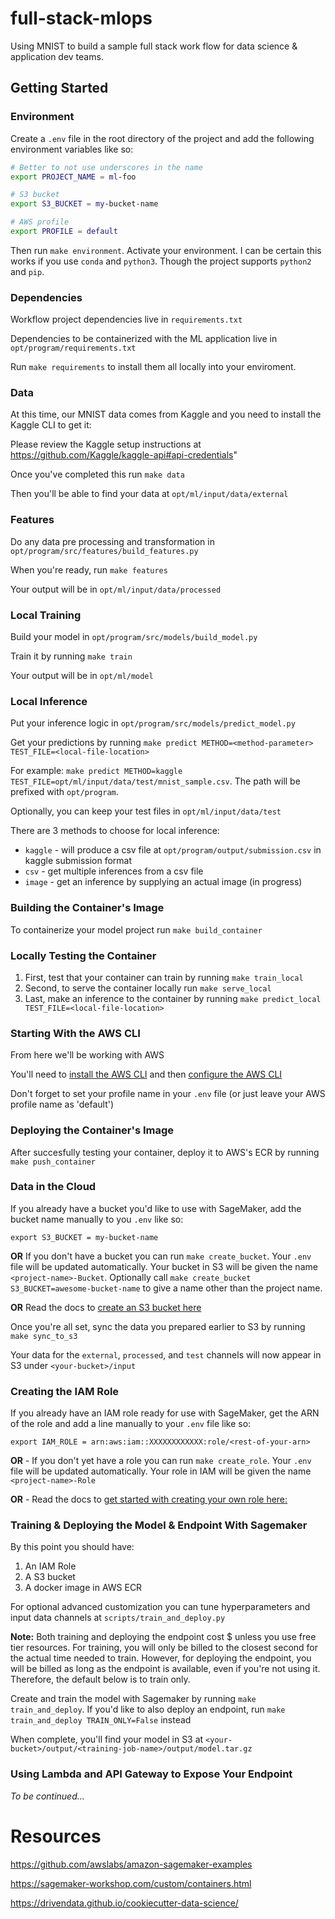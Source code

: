 # full-stack-mlops
Using MNIST to build a sample full stack work flow for data science &amp; application dev teams.

## Getting Started

### Environment

Create a `.env` file in the root directory of the project and add the following environment variables like so:

``` bash
# Better to not use underscores in the name
export PROJECT_NAME = ml-foo

# S3 bucket
export S3_BUCKET = my-bucket-name

# AWS profile
export PROFILE = default
```

Then run `make environment`.  Activate your environment.
I can be certain this works if you use `conda` and `python3`.  Though the project supports `python2` and `pip`.


### Dependencies

Workflow project dependencies live in `requirements.txt`

Dependencies to be containerized with the ML application live in `opt/program/requirements.txt`

Run `make requirements` to install them all locally into your enviroment.


### Data

At this time, our MNIST data comes from Kaggle and you need to install the Kaggle CLI to get it:

Please review the Kaggle setup instructions at https://github.com/Kaggle/kaggle-api#api-credentials"

Once you've completed this run `make data`

Then you'll be able to find your data at `opt/ml/input/data/external`


### Features

Do any data pre processing and transformation in `opt/program/src/features/build_features.py`

When you're ready, run `make features`

Your output will be in `opt/ml/input/data/processed`


### Local Training

Build your model in `opt/program/src/models/build_model.py`

Train it by running `make train`

Your output will be in `opt/ml/model`


### Local Inference

Put your inference logic in `opt/program/src/models/predict_model.py`

Get your predictions by running `make predict METHOD=<method-parameter> TEST_FILE=<local-file-location>`

For example: `make predict METHOD=kaggle TEST_FILE=opt/ml/input/data/test/mnist_sample.csv`. The path will be prefixed with `opt/program`.

Optionally, you can keep your test files in `opt/ml/input/data/test`

There are 3 methods to choose for local inference:
- `kaggle` - will produce a csv file at `opt/program/output/submission.csv` in kaggle submission format
- `csv` - get multiple inferences from a csv file
- `image` - get an inference by supplying an actual image (in progress)


### Building the Container's Image

To containerize your model project run `make build_container`


### Locally Testing the Container

1. First, test that your container can train by running `make train_local`
2. Second, to serve the container locally run `make serve_local`
3. Last, make an inference to the container by running `make predict_local TEST_FILE=<local-file-location>`


### Starting With the AWS CLI

From here we'll be working with AWS

You'll need to [install the AWS CLI](https://docs.aws.amazon.com/cli/latest/userguide/cli-chap-install.html) and then [configure the AWS CLI](https://docs.aws.amazon.com/cli/latest/userguide/cli-chap-configure.html#cli-quick-configuration)

Don't forget to set your profile name in your `.env` file (or just leave your AWS profile name as 'default')


### Deploying the Container's Image

After succesfully testing your container, deploy it to AWS's ECR by running `make push_container`


### Data in the Cloud

If you already have a bucket you'd like to use with SageMaker, add the bucket name manually to you `.env` like so:

`export S3_BUCKET = my-bucket-name`

**OR** If you don't have a bucket you can run `make create_bucket`.  Your `.env` file will be updated automatically.  Your bucket in S3 will be given the name `<project-name>-Bucket`.  Optionally call `make create_bucket S3_BUCKET=awesome-bucket-name` to give a name other than the project name.

**OR** Read the docs to [create an S3 bucket here](https://docs.aws.amazon.com/AmazonS3/latest/gsg/CreatingABucket.html)

Once you're all set, sync the data you prepared earlier to S3 by running `make sync_to_s3`

Your data for the `external`, `processed`, and `test` channels will now appear in S3 under `<your-bucket>/input`


### Creating the IAM Role

If you already have an IAM role ready for use with SageMaker, get the ARN of the role and add a line manually to your `.env` file like so:

`export IAM_ROLE = arn:aws:iam::XXXXXXXXXXXX:role/<rest-of-your-arn>`

**OR** - If you don't yet have a role you can run `make create_role`.  Your `.env` file will be updated automatically.  Your role in IAM will be given the name `<project-name>-Role`

**OR** - Read the docs to [get started with creating your own role here:](https://docs.aws.amazon.com/sagemaker/latest/dg/sagemaker-roles.html)


### Training & Deploying the Model & Endpoint With Sagemaker

By this point you should have:
1) An IAM Role
2) A S3 bucket
3) A docker image in AWS ECR

For optional advanced customization you can tune hyperparameters and input data channels at `scripts/train_and_deploy.py`

**Note:** Both training and deploying the endpoint cost $ unless you use free tier resources.  For training, you will only be billed to the closest second for the actual time needed to train.  However, for deploying the endpoint, you will be billed as long as the endpoint is available, even if you're not using it.  Therefore, the default below is to train only.

Create and train the model with Sagemaker by running `make train_and_deploy`.  If you'd like to also deploy an endpoint, run `make train_and_deploy TRAIN_ONLY=False` instead

When complete, you'll find your model in S3 at `<your-bucket>/output/<training-job-name>/output/model.tar.gz`


### Using Lambda and API Gateway to Expose Your Endpoint

*To be continued...*


# Resources

https://github.com/awslabs/amazon-sagemaker-examples

https://sagemaker-workshop.com/custom/containers.html

https://drivendata.github.io/cookiecutter-data-science/